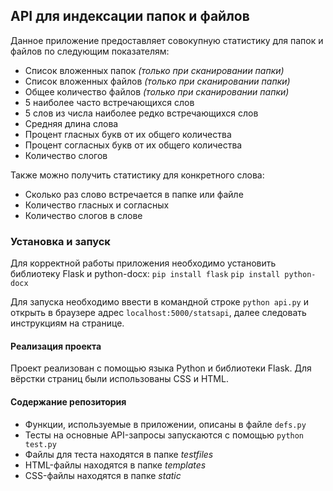 ## API для индексации папок и файлов

Данное приложение предоставляет совокупную статистику для папок и файлов по следующим показателям:
- Список вложенных папок *(только при сканировании папки)*
- Список вложенных файлов *(только при сканировании папки)*
- Общее количество файлов *(только при сканировании папки)*
- 5 наиболее часто встречающихся слов
- 5 слов из числа наиболее редко встречающихся слов
- Средняя длина слова
- Процент гласных букв от их общего количества
- Процент согласных букв от их общего количества
- Количество слогов

Также можно получить статистику для конкретного слова:
- Сколько раз слово встречается в папке или файле
- Количество гласных и согласных
- Количество слогов в слове

### Установка и запуск
Для корректной работы приложения необходимо установить библиотеку Flask и python-docx:
`pip install flask`
`pip install python-docx`

Для запуска необходимо ввести в командной строке `python api.py` и открыть в браузере адрес `localhost:5000/statsapi`, далее следовать инструкциям на странице.

#### Реализация проекта
Проект реализован с помощью языка Python и библиотеки Flask. Для вёрстки страниц были использованы CSS и HTML.

#### Содержание репозитория
- Функции, используемые в приложении, описаны в файле `defs.py`
- Тесты на основные API-запросы запускаются с помощью `python test.py`
- Файлы для теста находятся в папке *testfiles*
- HTML-файлы находятся в папке *templates*
- CSS-файлы находятся в папке *static*